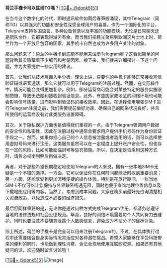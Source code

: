 **荷兰手機卡可以註冊TG嗎？**[[TG💪+ @donk5151](https://t.me/s/donk5151)]

在当今这个数字化的时代，即时通讯软件如雨后春笋般涌现，其中Telegram（简称TG）以其强大的功能和安全性深受全球用户的喜爱。作为一个国际化的平台，Telegram支持多国语言、多种设备登录以及丰富的功能模块，无论是日常聊天还是团队协作，它都表现得游刃有余。而当我们把目光聚焦到欧洲这片土地上时，荷兰作为一个开放且包容的国家，其手机卡自然也成为许多用户关注的对象。

那么问题来了：荷兰的手機卡到底能不能用来注册Telegram呢？这看似简单的问题背后其实隐藏着不少细节和考量因素。接下来，我们就来详细探讨一下这个问题，并为大家提供一些实用的建议。

首先，让我们从技术层面入手分析。理论上讲，只要你的手机卡能够正常接收短信验证码或语音通话，那么它就可以用于Telegram的注册过程。然而，在实际操作中，情况可能会变得更加复杂。例如，部分运营商可能会对某些特定的服务实施限制措施，导致无法顺利接收到验证信息。此外，有些国家或地区的网络环境也可能会影响信号质量，进而影响到验证码的接收效率。因此，在选择使用哪张SIM卡进行Telegram注册之前，我们需要提前做好功课，确保自己的网络状况良好，并且所使用的运营商没有对此类服务设置障碍。

其次，关于隐私保护方面也是值得我们重视的一点。由于Telegram强调用户数据的安全性和私密性，因此在注册过程中通常会要求用户提供手机号码作为身份验证手段之一。然而，如果你担心自己的个人信息被泄露或者滥用的话，则可以选择使用虚拟号码来进行注册。这类服务虽然可以在一定程度上提升账户安全性，但也存在一定的风险，比如可能面临封号等惩罚措施。所以，在决定是否采用这种方式时，请务必权衡利弊后再做决定。

再者，对于那些希望长期稳定地使用Telegram的人来说，拥有一张本地SIM卡无疑是一个不错的选择。一方面，它可以保证你在任何时间都能及时收到重要消息；另一方面，还能享受到更加流畅便捷的操作体验。特别是在旅行期间，一张当地SIM卡不仅可以让您保持与外界联系畅通无阻，同时也便于查询地理位置信息以及下载地图应用等内容。当然了，考虑到成本问题，大家在购买前最好先咨询清楚相关资费政策，以免造成不必要的经济损失。

最后但同样重要的是，无论你是通过何种方式完成Telegram注册，都请务必遵守当地的法律法规和社会公德规范。毕竟，良好的网络环境需要每个人共同努力去维护。同时也要注意不要随意泄露个人敏感信息，避免成为不法分子的目标对象。

综上所述，荷兰的手機卡是完全可以用来注册Telegram的。不过，在具体执行过程中还需要结合自身实际情况灵活应对各种潜在挑战。希望大家能够在享受科技带来的便利的同时，也能做到理性消费、合法合规地使用互联网资源。如果还有其他疑问的话，欢迎随时留言讨论哦！

[[TG💪+ @donk5151](https://t.me/s/donk5151) ![Image](https://i.postimg.cc/rwNCRYN7/Snipaste-2025-04-30-17-27-05.png)]